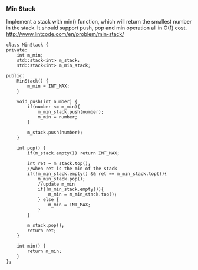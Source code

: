 
### Min Stack

Implement a stack with min() function, which will return the smallest number in the stack.
It should support push, pop and min operation all in O(1) cost.
http://www.lintcode.com/en/problem/min-stack/

```
class MinStack {
private:
    int m_min;
    std::stack<int> m_stack;
    std::stack<int> m_min_stack;

public:
    MinStack() {
        m_min = INT_MAX;
    }

    void push(int number) {
        if(number <= m_min){
            m_min_stack.push(number);
            m_min = number;
        }

        m_stack.push(number);
    }

    int pop() {
        if(m_stack.empty()) return INT_MAX;
        
        int ret = m_stack.top();
        //when ret is the min of the stack
        if(!m_min_stack.empty() && ret == m_min_stack.top()){
            m_min_stack.pop();
            //update m_min
            if(!m_min_stack.empty()){
                m_min = m_min_stack.top();
            } else {
                m_min = INT_MAX;
            }
        }
        
        m_stack.pop();
        return ret;
    }

    int min() {
        return m_min;
    }
};
```